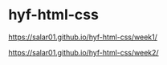 # hyf-html-css
https://salar01.github.io/hyf-html-css/week1/

https://salar01.github.io/hyf-html-css/week2/

